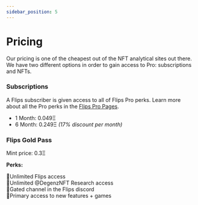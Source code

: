 ```yaml
---
sidebar_position: 5
---
```


# Pricing

Our pricing is one of the cheapest out of the NFT analytical sites out there.
We have two different options in order to gain access to Pro: subscriptions and NFTs.

### Subscriptions
A Flips subscriber is given access to all of Flips Pro perks. 
Learn more about all the Pro perks in the [Flips Pro Pages](./category/flips-pro---pages).

- 1 Month: 0.049Ξ
- 6 Month: 0.249Ξ *(17% discount per month)*

### Flips Gold Pass

Mint price: 0.3Ξ

**Perks:**

🎯Unlimited Flips access  
🎯Unlimited @DegenzNFT Research access  
🎯Gated channel in the Flips discord  
🎯Primary access to new features + games  